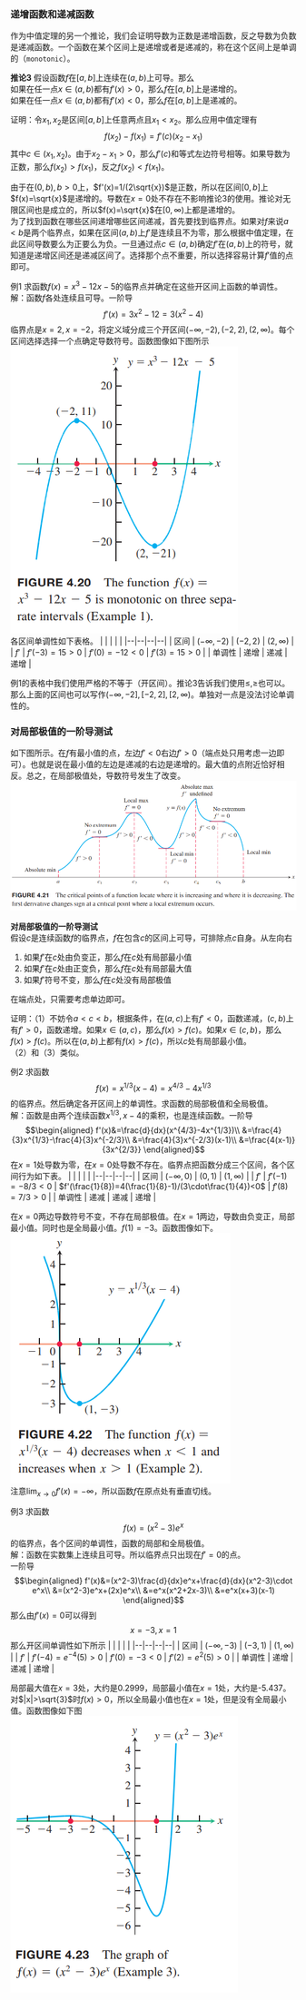 ### 递增函数和递减函数
作为中值定理的另一个推论，我们会证明导数为正数是递增函数，反之导数为负数是递减函数。一个函数在某个区间上是递增或者是递减的，称在这个区间上是单调的（`monotonic`）。

**推论3** 假设函数$f$在$[a,b]$上连续在$(a,b)$上可导。那么  
如果在任一点$x\in (a,b)$都有$f'(x)>0$，那么$f$在$[a,b]$上是递增的。  
如果在任一点$x\in (a,b)$都有$f'(x)<0$，那么$f$在$[a,b]$上是递减的。

证明：令$x_1,x_2$是区间$[a,b]$上任意两点且$x_1<x_2$。那么应用中值定理有
$$f(x_2)-f(x_1)=f'(c)(x_2-x_1)$$
其中$c\in (x_1,x_2)$。由于$x_2-x_1>0$，那么$f'(c)$和等式左边符号相等。如果导数为正数，那么$f(x_2)>f(x_1)$，反之$f(x_2)<f(x_1)$。

由于在$(0,b),b>0$上，$f'(x)=1/(2\sqrt{x})$是正数，所以在区间$[0,b]$上$f(x)=\sqrt{x}$是递增的。导数在$x=0$处不存在不影响推论3的使用。推论对无限区间也是成立的，所以$f(x)=\sqrt{x}$在$[0,\infty)$上都是递增的。  
为了找到函数在哪些区间递增哪些区间递减，首先要找到临界点。如果对$f$来说$a<b$是两个临界点，如果在区间$(a,b)$上$f'$是连续且不为零，那么根据中值定理，在此区间导数要么为正要么为负。一旦通过点$c\in (a,b)$确定$f'$在$(a,b)$上的符号，就知道是递增区间还是递减区间了。选择那个点不重要，所以选择容易计算$f'$值的点即可。

例1 求函数$f(x)=x^3-12x-5$的临界点并确定在这些开区间上函数的单调性。  
解：函数$f$各处连续且可导。一阶导
$$f'(x)=3x^2-12=3(x^2-4)$$
临界点是$x=2,x=-2$，将定义域分成三个开区间$(-\infty,-2),(-2,2),(2,\infty)$。每个区间选择选择一个点确定导数符号。函数图像如下图所示  
![](030.010.png)  
各区间单调性如下表格。
|  |  |  |  |
|--|--|--|--|
| 区间 | $(-\infty,-2)$ | $(-2,2)$ | $(2,\infty)$ |
| $f'$ | $f'(-3)=15>0$ | $f'(0)=-12<0$ | $f'(3)=15>0$ |
| 单调性 | 递增 | 递减 | 递增 |

例1的表格中我们使用严格的不等于（开区间）。推论3告诉我们使用$\leq,\geq$也可以。那么上面的区间也可以写作$(-\infty,-2],[-2,2],[2,\infty)$。单独对一点是没法讨论单调性的。

### 对局部极值的一阶导测试
如下图所示。在$f$有最小值的点，左边$f'<0$右边$f'>0$（端点处只用考虑一边即可）。也就是说在最小值的左边是递减的右边是递增的。最大值的点附近恰好相反。总之，在局部极值处，导数符号发生了改变。  
![](030.020.png)

**对局部极值的一阶导测试**  
假设$c$是连续函数$f$的临界点，$f$在包含$c$的区间上可导，可排除点$c$自身。从左向右
1. 如果$f'$在$c$处由负变正，那么$f$在$c$处有局部最小值
2. 如果$f'$在$c$处由正变负，那么$f$在$c$处有局部最大值
3. 如果$f'$符号不变，那么$f$在$c$处没有局部极值

在端点处，只需要考虑单边即可。

证明：（1）不妨令$a<c<b$，根据条件，在$(a,c)$上有$f'<0$，函数递减，$(c,b)$上有$f'>0$，函数递增。如果$x\in (a,c)$，那么$f(x)>f(c)$。如果$x\in (c,b)$，那么$f(x)>f(c)$。所以在$(a,b)$上都有$f(x)>f(c)$，所以$c$处有局部最小值。  
（2）和（3）类似。

例2 求函数
$$f(x)=x^{1/3}(x-4)=x^{4/3}-4x^{1/3}$$
的临界点。然后确定各开区间上的单调性。求函数的局部极值和全局极值。  
解：函数是由两个连续函数$x^{1/3},x-4$的乘积，也是连续函数。一阶导
$$\begin{aligned}
f'(x)&=\frac{d}{dx}(x^{4/3}-4x^{1/3})\\
&=\frac{4}{3}x^{1/3}-\frac{4}{3}x^{-2/3}\\
&=\frac{4}{3}x^{-2/3}(x-1)\\
&=\frac{4(x-1)}{3x^{2/3}}
\end{aligned}$$
在$x=1$处导数为零，在$x=0$处导数不存在。临界点把函数分成三个区间，各个区间行为如下表。
|  |  |  |  |
|--|--|--|--|
| 区间 | $(-\infty,0)$ | $(0,1)$ | $(1,\infty)$ |
| $f'$ | $f'(-1)=-8/3<0$ | $f'(\frac{1}{8})=4(\frac{1}{8}-1)/(3\cdot\frac{1}{4})<0$ | $f'(8)=7/3>0$ |
| 单调性 | 递减 | 递减 | 递增 |

在$x=0$两边导数符号不变，不存在局部极值。在$x=1$两边，导数由负变正，局部最小值。同时也是全局最小值。$f(1)=-3$。函数图像如下。  
![](030.030.png)  
注意$\lim_{x\to 0}f'(x)=-\infty$，所以函数$f$在原点处有垂直切线。

例3 求函数
$$f(x)=(x^2-3)e^x$$
的临界点，各个区间的单调性，函数的局部和全局极值。  
解：函数在实数集上连续且可导。所以临界点只出现在$f'=0$的点。  
一阶导
$$\begin{aligned}
f'(x)&=(x^2-3)\frac{d}{dx}e^x+\frac{d}{dx}(x^2-3)\cdot e^x\\
&=(x^2-3)e^x+(2x)e^x\\
&=e^x(x^2+2x-3)\\
&=e^x(x+3)(x-1)
\end{aligned}$$
那么由$f'(x)=0$可以得到
$$x=-3,x=1$$
那么开区间单调性如下所示
|  |  |  |  |
|--|--|--|--|
| 区间 | $(-\infty,-3)$ | $(-3,1)$ | $(1,\infty)$ |
| $f'$ | $f'(-4)=e^{-4}(5)>0$ | $f'(0)=-3<0$ | $f'(2)=e^2(5)>0$ |
| 单调性 | 递增 | 递减 | 递增 |

局部最大值在$x=3$处，大约是0.2999，局部最小值在$x=1$处，大约是-5.437。对$|x|>\sqrt{3}$时$f(x)>0$，所以全局最小值也在$x=1$处，但是没有全局最小值。函数图像如下图  
![](030.040.png)
